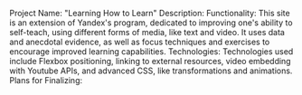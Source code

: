 Project Name: "Learning How to Learn"
Description:
    Functionality: 
        This site is an extension of Yandex's program, dedicated to improving one's ability to self-teach, using different forms of media, like text and video. It uses data and anecdotal evidence, as well as focus techniques and exercises to encourage improved learning capabilities. 
    Technologies:
        Technologies used include Flexbox positioning, linking to external resources, video embedding with Youtube APIs, and advanced CSS, like transformations and animations.
Plans for Finalizing:
        
    

